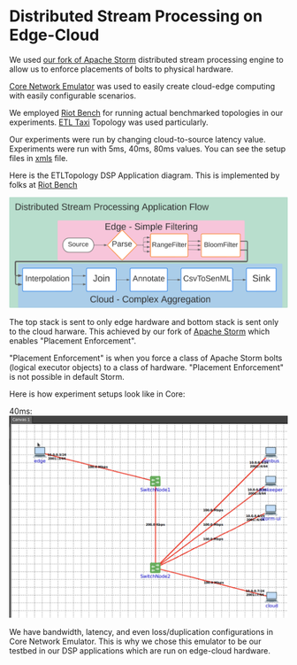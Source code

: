 # Distributed Stream Processing on Edge-Cloud

We used [our fork of Apache Storm](https://github.com/Sefik-Palazoglu/storm) distributed stream processing engine to allow us
to enforce placements of bolts to physical hardware.

[Core Network Emulator](http://coreemu.github.io/core/) was used to easily create cloud-edge computing with easily 
configurable scenarios.

We employed [Riot Bench](https://github.com/dream-lab/riot-bench) for running actual benchmarked topologies in our experiments.
[ETL Taxi](https://github.com/dream-lab/riot-bench/blob/master/modules/storm/src/main/java/in/dream_lab/bm/stream_iot/storm/topo/apps/ETLTopology.java) Topology was used particularly.

Our experiments were run by changing cloud-to-source latency value. Experiments were run with 5ms, 40ms, 80ms values.
You can see the setup files in [xmls](https://github.com/DSPoEC/Cmpe492/tree/main/xmls) file.

Here is the ETLTopology DSP Application diagram. This is implemented by folks at [Riot Bench](https://github.com/dream-lab/riot-bench)

![ETL TAXI Topology](https://github.com/DSPoEC/Cmpe492/blob/main/Topology/Research%20and%20Design%20-%20Page%201%20-%20v2.png)

The top stack is sent to only edge hardware and bottom stack is sent only to the cloud harware.
This achieved by our fork of [Apache Storm](https://github.com/Sefik-Palazoglu/storm) which enables "Placement Enforcement".

"Placement Enforcement" is when you force a class of Apache Storm bolts (logical executor objects) to a class of hardware.
"Placement Enforcement" is not possible in default Storm.

Here is how experiment setups look like in Core:

40ms: ![alt text](https://github.com/DSPoEC/Cmpe492/blob/main/xmls/40ms.png)

We have bandwidth, latency, and even loss/duplication configurations in Core Network Emulator. This is why we chose this emulator to be our testbed in our DSP applications which are run on edge-cloud hardware.
